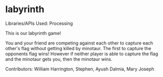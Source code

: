 # labyrinth

Libraries/APIs Used: Processing 

This is our labyrinth game!

You and your friend are competing against each other to capture each other's flag without getting killed by minotaur. 
The first to capture the opponents flag wins! However if neither player is able to capture the flag and the minotaur
gets you, then the minotaur wins.

Contributors: William Harrington, Stephen, Ayush Dalmia, Mary Joseph  
